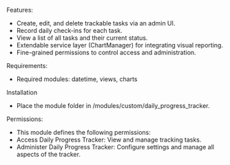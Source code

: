 Features:
- Create, edit, and delete trackable tasks via an admin UI.
- Record daily check-ins for each task.
- View a list of all tasks and their current status.
- Extendable service layer (ChartManager) for integrating visual reporting.
- Fine-grained permissions to control access and administration.

Requirements:
- Required modules: datetime, views, charts

Installation
- Place the module folder in /modules/custom/daily_progress_tracker.

Permissions:
- This module defines the following permissions:
- Access Daily Progress Tracker: View and manage tracking tasks.
- Administer Daily Progress Tracker: Configure settings and manage all aspects of the tracker.